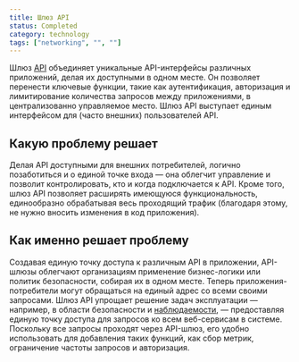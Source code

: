 ```yaml
---
title: Шлюз API
status: Completed
category: technology
tags: ["networking", "", ""]
---
```


Шлюз [API](/application-programming-interface/) объединяет уникальные API-интерфейсы различных приложений, делая их доступными в одном месте.
Он позволяет перенести ключевые функции, такие как аутентификация, авторизация 
и лимитирование количества запросов между приложениями, 
в централизованно управляемое место.
Шлюз API выступает единым интерфейсом для (часто внешних) пользователей API.

## Какую проблему решает

Делая API доступными для внешних потребителей, логично позаботиться и о единой точке входа — 
она облегчит управление и позволит контролировать, кто и когда подключается к API.
Кроме того, шлюз API позволяет расширять имеющуюся функциональность, 
единообразно обрабатывая весь проходящий трафик (благодаря этому, не нужно вносить изменения в код приложения).

## Как именно решает проблему

Создавая единую точку доступа к различным API в приложении, 
API-шлюзы облегчают организациям применение бизнес-логики или политик безопасности, собирая их в одном месте.
Теперь приложения-потребители могут обращаться на единый адрес со всеми своими запросами.
Шлюз API упрощает решение задач эксплуатации — например, в области безопасности и [наблюдаемости](/observability/), — 
предоставляя единую точку доступа для запросов ко всем веб-сервисам в системе.
Поскольку все запросы проходят через API-шлюз, его удобно использовать для добавления таких функций, 
как сбор метрик, ограничение частоты запросов и авторизация.
